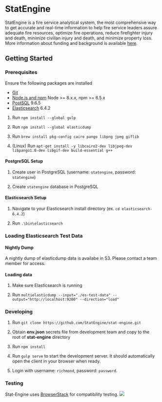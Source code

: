 # StatEngine

StatEngine is a fire service analytical system, the most comprehensive way to get accurate and real-time information to help fire service leaders assure adequate fire resources, optimize fire operations, reduce firefighter injury and death, minimize civilian injury and death, and minimize property loss.  More information about funding and background is available [here](https://www.nist.gov/ctl/pscr/real-time-open-source-data-analytics-and-visualization-platform).

## Getting Started

### Prerequisites

Ensure the following packages are installed
- [Git](https://git-scm.com/downloads)
- [Node.js and npm](https://nodejs.org) Node >= 8.x.x, npm >= 6.5.x
- [PostSQL](https://www.postgresql.org/download/) 9.6.5
- [Elasticsearch](https://www.elastic.co/downloads/past-releases/elasticsearch-6-4-2) 6.4.2


1.  Run `npm install --global gulp`

1.  Run `npm install --global elasticdump`

1.  Run `brew install pkg-config cairo pango libpng jpeg giflib`

1.  (Linux) Run `apt-get install -y libcairo2-dev libjpeg-dev libpango1.0-dev libgif-dev build-essential g++`

#### PostgreSQL Setup

1. Create user in PostgreSQL (username: `statengine`, password: `statengine`)

1. Create `statengine` database in PostgreSQL

#### Elasticsearch Setup

1.  Navigate to your Elasticsearch install directory  (ex. `cd elasticsearch-6.4.2`)

1.  Run `.\bin\elasticsearch`

### Loading Elasticsearch Test Data

#### Nightly Dump

A nightly dump of elasticdump data is availabe in S3.   Please contact a team member for access. 

#### Loading data

1. Make sure Elasticsearch is running

2. Run `multielasticdump --input="./es-test-data" --output="http://localhost:9200" --direction="load"`

### Developing

1.  Run `git clone https://github.com/StatEngine/stat-engine.git`

2.  Obtain **env.json** secrets file from development team and copy to the root of **stat-engine** directory

3.  Run `npm install`

4.  Run `gulp serve` to start the development server. It should automatically open the client in your browser when ready.

5.  Login with username: `richmond`, password: `password`.

### Testing
Stat-Engine uses [BrowserStack](https://www.browserstack.com/contact#open-source) for compatibility testing. 
![](https://s3.amazonaws.com/statengine-public-assets/Browserstack-logo%402x.png)


